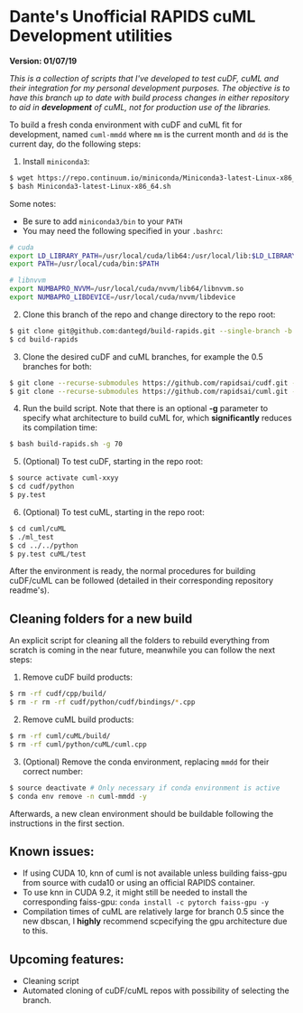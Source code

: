 # Dante's Unofficial RAPIDS cuML Development utilities
**Version: 01/07/19**

*This is a collection of scripts that I've developed to test cuDF, cuML and their integration for my personal development purposes. The objective is to have this branch up to date with build process changes in either repository to aid in **development** of cuML, not for production use of the libraries.*

To build a fresh conda environment with cuDF and cuML fit for development, named `cuml-mmdd` where `mm` is the current month and `dd` is the current day, do the following steps:

1. Install `miniconda3`:

```bash
$ wget https://repo.continuum.io/miniconda/Miniconda3-latest-Linux-x86_64.sh
$ bash Miniconda3-latest-Linux-x86_64.sh
```

Some notes:
* Be sure to add `miniconda3/bin` to your `PATH`
* You may need the following specified in your `.bashrc`:
```bash
# cuda
export LD_LIBRARY_PATH=/usr/local/cuda/lib64:/usr/local/lib:$LD_LIBRARY_PATH
export PATH=/usr/local/cuda/bin:$PATH

# libnvvm
export NUMBAPRO_NVVM=/usr/local/cuda/nvvm/lib64/libnvvm.so
export NUMBAPRO_LIBDEVICE=/usr/local/cuda/nvvm/libdevice
```

2. Clone this branch of the repo and change directory to the repo root:

```bash
$ git clone git@github.com:dantegd/build-rapids.git --single-branch -b dev-cuml
$ cd build-rapids
```

3. Clone the desired cuDF and cuML branches, for example the 0.5 branches for both:

```bash
$ git clone --recurse-submodules https://github.com/rapidsai/cudf.git --single-branch -b branch-0.5
$ git clone --recurse-submodules https://github.com/rapidsai/cuml.git --single-branch -b branch-0.5
```

4. Run the build script. Note that there is an optional **-g** parameter to specify what architecture to build cuML for, which **significantly** reduces its compilation time:

```bash
$ bash build-rapids.sh -g 70
```

5. (Optional) To test cuDF, starting in the repo root:

```bash
$ source activate cuml-xxyy
$ cd cudf/python
$ py.test
```

6. (Optional) To test cuML, starting in the repo root:

```bash
$ cd cuml/cuML
$ ./ml_test
$ cd ../../python
$ py.test cuML/test
```

After the environment is ready, the normal procedures for building cuDF/cuML can be followed (detailed in their corresponding repository readme's).

## Cleaning folders for a new build

An explicit script for cleaning all the folders to rebuild everything from scratch is coming in the near future, meanwhile you can follow the next steps:

1. Remove cuDF build products:

```bash
$ rm -rf cudf/cpp/build/
$ rm -r rm -rf cudf/python/cudf/bindings/*.cpp
```

2. Remove cuML build products:

```bash
$ rm -rf cuml/cuML/build/
$ rm -rf cuml/python/cuML/cuml.cpp
```

3. (Optional) Remove the conda environment, replacing `mmdd` for their correct number:

```bash
$ source deactivate # Only necessary if conda environment is active
$ conda env remove -n cuml-mmdd -y
```

Afterwards, a new clean environment should be buildable following the instructions in the first section.

## Known issues:

- If using CUDA 10, knn of cuml is not available unless building faiss-gpu from source with cuda10 or using an official RAPIDS container.
- To use knn in CUDA 9.2, it might still be needed to install the corresponding faiss-gpu: `conda install -c pytorch faiss-gpu -y`
- Compilation times of cuML are relatively large for branch 0.5 since the new dbscan, I **highly** recommend scpecifying the gpu architecture due to this.


## Upcoming features:

- Cleaning script
- Automated cloning of cuDF/cuML repos with possibility of selecting the branch.

